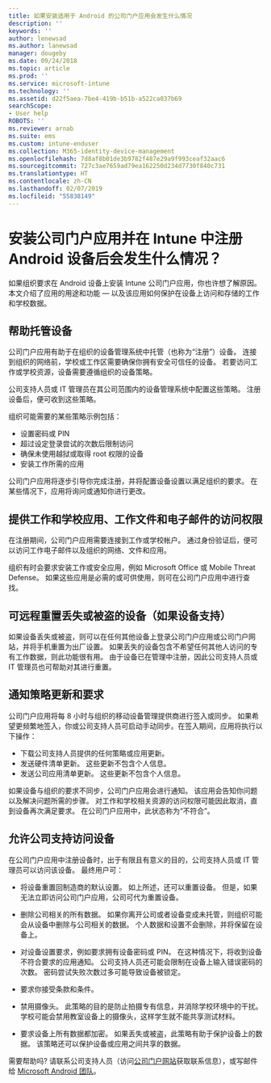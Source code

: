 ```yaml
---
title: 如果安装适用于 Android 的公司门户应用会发生什么情况
description: ''
keywords: ''
author: lenewsad
ms.author: lanewsad
manager: dougeby
ms.date: 09/24/2018
ms.topic: article
ms.prod: ''
ms.service: microsoft-intune
ms.technology: ''
ms.assetid: d22f5aea-7be4-419b-b51b-a522ca037b69
searchScope:
- User help
ROBOTS: ''
ms.reviewer: arnab
ms.suite: ems
ms.custom: intune-enduser
ms.collection: M365-identity-device-management
ms.openlocfilehash: 7d8af8b01de3b9782f487e29a9f993ceaf32aac6
ms.sourcegitcommit: 727c3ae7659ad79ea162250d234d7730f840c731
ms.translationtype: HT
ms.contentlocale: zh-CN
ms.lasthandoff: 02/07/2019
ms.locfileid: "55838149"
---
```

# <a name="what-happens-if-you-install-the-company-portal-app-and-enroll-your-android-device-in-intune"></a>安装公司门户应用并在 Intune 中注册 Android 设备后会发生什么情况？

如果组织要求在 Android 设备上安装 Intune 公司门户应用，你也许想了解原因。 本文介绍了应用的用途和功能 &mdash; 以及该应用如何保护在设备上访问和存储的工作和学校数据。

## <a name="gets-your-device-managed"></a>帮助托管设备
公司门户应用有助于在组织的设备管理系统中托管（也称为“注册”）设备。 连接到组织的网络前，学校或工作区需要确保你拥有安全可信任的设备。 若要访问工作或学校资源，设备需要遵循组织的设备策略。 

公司支持人员或 IT 管理员在其公司范围内的设备管理系统中配置这些策略。 注册设备后，便可收到这些策略。 

组织可能需要的某些策略示例包括：
* 设置密码或 PIN
* 超过设定登录尝试的次数后限制访问
* 确保未使用越狱或取得 root 权限的设备
* 安装工作所需的应用

公司门户应用将逐步引导你完成注册，并将配置设备设置以满足组织的要求。 在某些情况下，应用将询问或通知你进行更改。

## <a name="gives-you-access-to-work-and-school-apps-work-files-and-email"></a>提供工作和学校应用、工作文件和电子邮件的访问权限
在注册期间，公司门户应用需要连接到工作或学校帐户。 通过身份验证后，便可以访问工作电子邮件以及组织的网络、文件和应用。 

组织有时会要求安装工作或安全应用，例如 Microsoft Office 或 Mobile Threat Defense。 如果这些应用是必需的或可供使用，则可在公司门户应用中进行查找。

## <a name="lets-you-remotely-reset-a-lost-or-stolen-device-if-device-supports-it"></a>可远程重置丢失或被盗的设备（如果设备支持）
如果设备丢失或被盗，则可以在任何其他设备上登录公司门户应用或公司门户网站，并将手机重置为出厂设置。 如果丢失的设备包含不希望任何其他人访问的专有工作数据，则此功能很有用。 由于设备已在管理中注册，因此公司支持人员或 IT 管理员也可帮助对其进行重置。  

## <a name="notifies-you-of-policy-updates-and-requirements"></a>通知策略更新和要求
公司门户应用将每 8 小时与组织的移动设备管理提供商进行签入或同步。 如果希望更频繁地签入，你或公司支持人员可启动手动同步。在签入期间，应用将执行以下操作：  
* 下载公司支持人员提供的任何策略或应用更新。  
* 发送硬件清单更新。 这些更新不包含个人信息。  
* 发送公司应用清单更新。 这些更新不包含个人信息。  

如果设备与组织的要求不同步，公司门户应用会进行通知。 该应用会告知你问题以及解决问题所需的步骤。 对工作和学校相关资源的访问权限可能因此取消，直到设备再次满足要求。 在公司门户应用中，此状态称为“不符合”。 

## <a name="permits-company-support-access-to-your-device"></a>允许公司支持访问设备
在公司门户应用中注册设备时，出于有限且有意义的目的，公司支持人员或 IT 管理员可以访问该设备。 最终用户可：  

* 将设备重置回制造商的默认设置。 如上所述，还可以重置设备。 但是，如果无法立即访问公司门户应用，公司可代为重置设备。  

* 删除公司相关的所有数据。 如果你离开公司或者设备变成未托管，则组织可能会从设备中删除与公司相关的数据。 个人数据和设置不会删除，并将保留在设备上。  

* 对设备设置要求，例如要求拥有设备密码或 PIN。 在这种情况下，将收到设备不符合要求的应用通知。 公司支持人员还可能会限制在设备上输入错误密码的次数。 密码尝试失败次数过多可能导致设备被锁定。  

* 要求你接受条款和条件。  

* 禁用摄像头。 此策略的目的是防止拍摄专有信息，并消除学校环境中的干扰。 学校可能会禁用教室设备上的摄像头，这样学生就不能共享测试材料。  

* 要求设备上所有数据都加密。 如果丢失或被盗，此策略有助于保护设备上的数据。 该策略还可以保护设备或应用之间共享的数据。  

需要帮助吗? 请联系公司支持人员（访问[公司门户网站](https://go.microsoft.com/fwlink/?linkid=2010980)获取联系信息），或写邮件给 <a href="mailto:wintunedroidfbk@microsoft.com?subject=I'm having trouble installing the Company Portal app on my Android device&body=Describe the issue you're experiencing here.">Microsoft Android 团队</a>。
